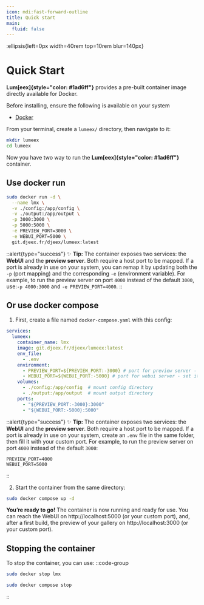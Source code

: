 ```yaml
---
icon: mdi:fast-forward-outline
title: Quick start
main:
  fluid: false
---
```

:ellipsis{left=0px width=40rem top=10rem blur=140px}
# Quick Start

**Lum[eex]{style="color: #1ad6ff"}** provides a pre-built container image directly available for Docker.

Before installing, ensure the following is available on your system

- [Docker](https://docs.docker.com/get-started/get-docker/)

From your terminal, create a `lumeex/` directory, then navigate to it:
```sh
mkdir lumeex
cd lumeex
```

Now you have two way to run the **Lum[eex]{style="color: #1ad6ff"}** container.

## Use docker run

```sh [Docker run]
sudo docker run -d \
  --name lmx \
  -v ./config:/app/config \
  -v ./output:/app/output \
  -p 3000:3000 \
  -p 5000:5000 \
  -e PREVIEW_PORT=3000 \
  -e WEBUI_PORT=5000 \
  git.djeex.fr/djeex/lumeex:latest
```

::alert{type="success"}
✨ __Tip:__  The container exposes two services: the **WebUI** and the **preview server**. Both require a host port to be mapped. If a port is already in use on your system, you can remap it by updating both the `-p` (port mapping) and the corresponding `-e` (environment variable). For example, to run the preview server on port `4000` instead of the default `3000`, use:`-p 4000:3000` and `-e PREVIEW_PORT=4000`.
::

## Or use docker compose

1. First, create a file named `docker-compose.yaml` with this config:
```yaml
services:
  lumeex:
    container_name: lmx
    image: git.djeex.fr/djeex/lumeex:latest
    env_file:
      - .env
    environment:
      - PREVIEW_PORT=${PREVIEW_PORT:-3000} # port for preview server - set it in .env file
      - WEBUI_PORT=${WEBUI_PORT:-5000} # port for webui server - set it in .env file
    volumes:
      - ./config:/app/config  # mount config directory
      - ./output:/app/output  # mount output directory
    ports:
      - "${PREVIEW_PORT:-3000}:3000"
      - "${WEBUI_PORT:-5000}:5000"
```

::alert{type="success"}
✨ __Tip:__ The container exposes two services: the **WebUI** and the **preview server**. Both require a host port to be mapped. If a port is already in use on your system, create an `.env` file in the same folder, then fill it with your custom port. For example, to run the preview server on port `4000` instead of the default `3000`:
  ```properties
  PREVIEW_PORT=4000
  WEBUI_PORT=5000
  ```
::

2. Start the container from the same directory:
```sh
sudo docker compose up -d
```

__You’re ready to go!__ The container is now running and ready for use. You can reach the WebUI on http://localhost:5000 (or your custom port), and, after a first build, the preview of your gallery on http://localhost:3000 (or your custom port).

## Stopping the container

To stop the container, you can use:
::code-group
```sh [Docker run]
sudo docker stop lmx
```
```sh [Docker compose]
sudo docker compose stop
```
::
